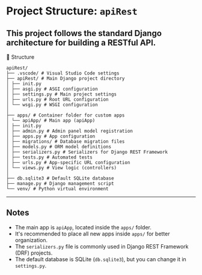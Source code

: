 # Project Structure: `apiRest`

This project follows the standard Django architecture for building a RESTful API.
---

🧩 Structure
```
apiRest/
├── .vscode/ # Visual Studio Code settings
├── apiRest/ # Main Django project directory
│ ├── init.py
│ ├── asgi.py # ASGI configuration
│ ├── settings.py # Main project settings
│ ├── urls.py # Root URL configuration
│ └── wsgi.py # WSGI configuration
│
├── apps/ # Container folder for custom apps
│ └── apiApp/ # Main app (apiApp)
│ ├── init.py
│ ├── admin.py # Admin panel model registration
│ ├── apps.py # App configuration
│ ├── migrations/ # Database migration files
│ ├── models.py # ORM model definitions
│ ├── serializers.py # Serializers for Django REST Framework
│ ├── tests.py # Automated tests
│ ├── urls.py # App-specific URL configuration
│ └── views.py # View logic (controllers)
│
├── db.sqlite3 # Default SQLite database
├── manage.py # Django management script
└── venv/ # Python virtual environment

```
--- 

## Notes

- The main app is `apiApp`, located inside the `apps/` folder.
- It's recommended to place all new apps inside `apps/` for better organization.
- The `serializers.py` file is commonly used in Django REST Framework (DRF) projects.
- The default database is SQLite (`db.sqlite3`), but you can change it in `settings.py`.
